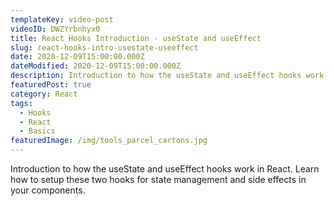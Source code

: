 ```yaml
---
templateKey: video-post
videoID: DWZYrbnhyx0
title: React Hooks Introduction - useState and useEffect
slug: react-hooks-intro-usestate-useeffect
date: 2020-12-09T15:00:00.000Z
dateModified: 2020-12-09T15:00:00.000Z
description: Introduction to how the useState and useEffect hooks work in React. Learn how to setup these two hooks for state management and side effects in your components.
featuredPost: true
category: React
tags:
  - Hooks
  - React
  - Basics
featuredImage: /img/tools_parcel_cartons.jpg
---
```


Introduction to how the useState and useEffect hooks work in React. Learn how to setup these two hooks for state management and side effects in your components.